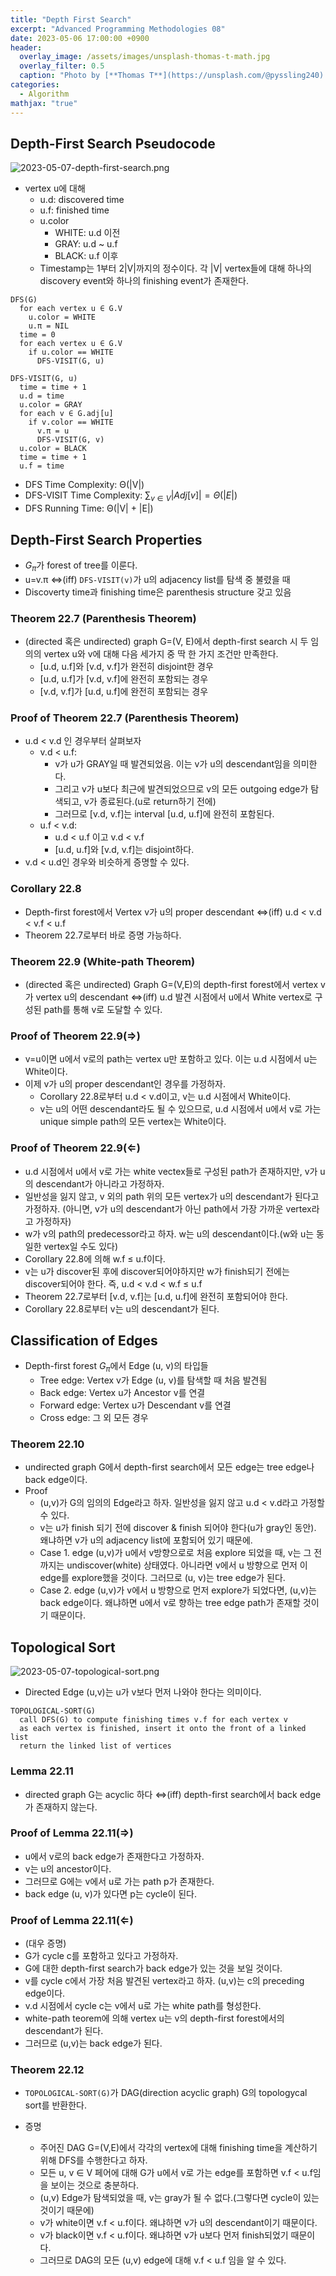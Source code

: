 ```yaml
---
title: "Depth First Search"
excerpt: "Advanced Programming Methodologies 08"
date: 2023-05-06 17:00:00 +0900
header:
  overlay_image: /assets/images/unsplash-thomas-t-math.jpg
  overlay_filter: 0.5
  caption: "Photo by [**Thomas T**](https://unsplash.com/@pyssling240) on [**Unsplash**](https://unsplash.com/)"
categories:
  - Algorithm
mathjax: "true"
---
```


## Depth-First Search Pseudocode

![2023-05-07-depth-first-search.png]({{site.baseurl}}/assets/images/2023-05-07-depth-first-search.png)

- vertex u에 대해
  - u.d: discovered time
  - u.f: finished time
  - u.color
    - WHITE: u.d 이전
    - GRAY: u.d ~ u.f
    - BLACK: u.f 이후
  - Timestamp는 1부터 2|V|까지의 정수이다. 각 |V| vertex들에 대해 하나의 discovery event와 하나의 finishing event가 존재한다.

```text
DFS(G)
  for each vertex u ∈ G.V
    u.color = WHITE
    u.π = NIL
  time = 0
  for each vertex u ∈ G.V
    if u.color == WHITE
      DFS-VISIT(G, u)

DFS-VISIT(G, u)
  time = time + 1
  u.d = time
  u.color = GRAY
  for each v ∈ G.adj[u]
    if v.color == WHITE
      v.π = u
      DFS-VISIT(G, v)
  u.color = BLACK
  time = time + 1
  u.f = time
```

- DFS Time Complexity: Θ(|V|)
- DFS-VISIT Time Complexity: $\sum_{v \in V} | Adj[v]| =  Θ(|E|)$
- DFS Running Time: Θ(|V| + |E|)

## Depth-First Search Properties

- $G_\pi$가 forest of tree를 이룬다.
- u=v.π ⇔(iff) `DFS-VISIT(v)`가 u의 adjacency list를 탐색 중 불렸을 때
- Discoverty time과 finishing time은 parenthesis structure 갖고 있음

### Theorem 22.7 (Parenthesis Theorem)

- (directed 혹은 undirected) graph G=(V, E)에서 depth-first search 시 두 임의의 vertex u와 v에 대해 다음 세가지 중 딱 한 가지 조건만 만족한다.
  - [u.d, u.f]와 [v.d, v.f]가 완전히 disjoint한 경우
  - [u.d, u.f]가 [v.d, v.f]에 완전히 포함되는 경우
  - [v.d, v.f]가 [u.d, u.f]에 완전히 포함되는 경우

### Proof of Theorem 22.7 (Parenthesis Theorem)

- u.d < v.d 인 경우부터 살펴보자
  - v.d < u.f:
    - v가 u가 GRAY일 때 발견되었음. 이는 v가 u의 descendant임을 의미한다.
    - 그리고 v가 u보다 최근에 발견되었으므로 v의 모든 outgoing edge가 탐색되고, v가 종료된다.(u로 return하기 전에)
    - 그러므로 [v.d, v.f]는 interval [u.d, u.f]에 완전히 포함된다.
  - u.f < v.d:
    - u.d < u.f 이고 v.d < v.f
    - [u.d, u.f]와 [v.d, v.f]는 disjoint하다.
- v.d < u.d인 경우와 비슷하게 증명할 수 있다.

### Corollary 22.8

- Depth-first forest에서 Vertex v가 u의 proper descendant ⇔(iff) u.d < v.d < v.f < u.f
- Theorem 22.7로부터 바로 증명 가능하다.

### Theorem 22.9 (White-path Theorem)

- (directed 혹은 undirected) Graph G=(V,E)의 depth-first forest에서 vertex v가 vertex u의 descendant ⇔(iff) u.d 발견 시점에서 u에서 White vertex로 구성된 path를 통해 v로 도달할 수 있다.

### Proof of Theorem 22.9(⇒)

- v=u이면 u에서 v로의 path는 vertex u만 포함하고 있다. 이는 u.d 시점에서 u는 White이다.
- 이제 v가 u의 proper descendant인 경우를 가정하자.
  - Corollary 22.8로부터 u.d < v.d이고, v는 u.d 시점에서 White이다.
  - v는 u의 어떤 descendant라도 될 수 있으므로, u.d 시점에서 u에서 v로 가는 unique simple path의 모든 vertex는 White이다.

### Proof of Theorem 22.9(⇐)

- u.d 시점에서 u에서 v로 가는 white vectex들로 구성된 path가 존재하지만, v가 u의 descendant가 아니라고 가정하자.
- 일반성을 잃지 않고, v 외의 path 위의 모든 vertex가 u의 descendant가 된다고 가정하자. (아니면, v가 u의 descendant가 아닌 path에서 가장 가까운 vertex라고 가정하자)
- w가 v의 path의 predecessor라고 하자. w는 u의 descendant이다.(w와 u는 동일한 vertex일 수도 있다)
- Corollary 22.8에 의해 w.f ≤ u.f이다.
- v는 u가 discover된 후에 discover되어야하지만 w가 finish되기 전에는 discover되어야 한다. 즉, u.d < v.d < w.f ≤ u.f
- Theorem 22.7로부터 [v.d, v.f]는 [u.d, u.f]에 완전히 포함되어야 한다.
- Corollary 22.8로부터 v는 u의 descendant가 된다.

## Classification of Edges

- Depth-first forest $G_\pi$에서 Edge (u, v)의 타입들
  - Tree edge: Vertex v가 Edge (u, v)를 탐색할 때 처음 발견됨
  - Back edge: Vertex u가 Ancestor v를 연결
  - Forward edge: Vertex u가 Descendant v를 연결
  - Cross edge: 그 외 모든 경우

### Theorem 22.10

- undirected graph G에서 depth-first search에서 모든 edge는 tree edge나 back edge이다.
- Proof
  - (u,v)가 G의 임의의 Edge라고 하자. 일반성을 잃지 않고 u.d < v.d라고 가정할 수 있다.
  - v는 u가 finish 되기 전에 discover & finish 되어야 한다(u가 gray인 동안). 왜냐하면 v가 u의 adjacency list에 포함되어 있기 때문에.
  - Case 1. edge (u,v)가 u에서 v방향으로로 처음 explore 되었을 때, v는 그 전까지는 undiscover(white) 상태였다. 아니라면 v에서 u 방향으로 먼저 이 edge를 explore했을 것이다. 그러므로 (u, v)는 tree edge가 된다.
  - Case 2. edge (u,v)가 v에서 u 방향으로 먼저 explore가 되었다면, (u,v)는 back edge이다. 왜냐하면 u에서 v로 향하는 tree edge path가 존재할 것이기 때문이다.

## Topological Sort

![2023-05-07-topological-sort.png]({{site.baseurl}}/assets/images/2023-05-07-topological-sort.png)

- Directed Edge (u,v)는 u가 v보다 먼저 나와야 한다는 의미이다.

```text
TOPOLOGICAL-SORT(G)
  call DFS(G) to compute finishing times v.f for each vertex v
  as each vertex is finished, insert it onto the front of a linked list
  return the linked list of vertices
```

### Lemma 22.11

- directed graph G는 acyclic 하다 ⇔(iff) depth-first search에서 back edge가 존재하지 않는다.

### Proof of Lemma 22.11(⇒)

- u에서 v로의 back edge가 존재한다고 가정하자.
- v는 u의 ancestor이다.
- 그러므로 G에는 v에서 u로 가는 path p가 존재한다.
- back edge (u, v)가 있다면 p는 cycle이 된다.

### Proof of Lemma 22.11(⇐)

- (대우 증명)
- G가 cycle c를 포함하고 있다고 가정하자.
- G에 대한 depth-first search가 back edge가 있는 것을 보일 것이다.
- v를 cycle c에서 가장 처음 발견된 vertex라고 하자. (u,v)는 c의 preceding edge이다.
- v.d 시점에서 cycle c는 v에서 u로 가는 white path를 형성한다.
- white-path teorem에 의해 vertex u는 v의 depth-first forest에서의 descendant가 된다.
- 그러므로 (u,v)는 back edge가 된다.

### Theorem 22.12

- `TOPOLOGICAL-SORT(G)`가 DAG(direction acyclic graph) G의 topologycal sort를 반환한다.

- 증명
  - 주어진 DAG G=(V,E)에서 각각의 vertex에 대해 finishing time을 계산하기 위해 DFS를 수행한다고 하자.
  - 모든 u, v ∈ V 페어에 대해 G가 u에서 v로 가는 edge를 포함하면 v.f < u.f임을 보이는 것으로 충분하다.
  - (u,v) Edge가 탐색되었을 때, v는 gray가 될 수 없다.(그렇다면 cycle이 있는 것이기 때문에)
  - v가 white이면 v.f < u.f이다. 왜냐하면 v가 u의 descendant이기 때문이다.
  - v가 black이면 v.f < u.f이다. 왜냐하면 v가 u보다 먼저 finish되었기 때문이다.
  - 그러므로 DAG의 모든 (u,v) edge에 대해 v.f < u.f 임을 알 수 있다.


